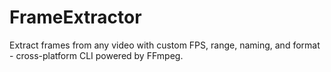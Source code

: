 # FrameExtractor
Extract frames from any video with custom FPS, range, naming, and format - cross-platform CLI powered by FFmpeg.
